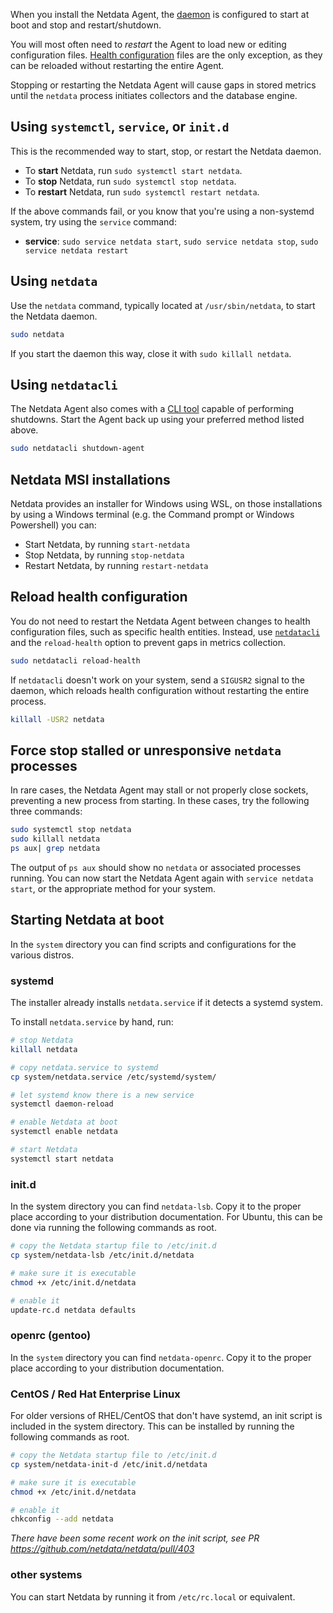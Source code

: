 

When you install the Netdata Agent, the [daemon](/docs/agent/src/daemon) is
configured to start at boot and stop and restart/shutdown.

You will most often need to _restart_ the Agent to load new or editing configuration files.
[Health configuration](#reload-health-configuration) files are the only exception, as they can be reloaded without restarting
the entire Agent.

Stopping or restarting the Netdata Agent will cause gaps in stored metrics until the `netdata` process initiates
collectors and the database engine.

## Using `systemctl`, `service`, or `init.d`

This is the recommended way to start, stop, or restart the Netdata daemon.

- To **start** Netdata, run `sudo systemctl start netdata`.
- To **stop** Netdata, run `sudo systemctl stop netdata`.
- To **restart** Netdata, run `sudo systemctl restart netdata`.

If the above commands fail, or you know that you're using a non-systemd system, try using the `service` command:

- **service**: `sudo service netdata start`, `sudo service netdata stop`, `sudo service netdata restart`

## Using `netdata`

Use the `netdata` command, typically located at `/usr/sbin/netdata`, to start the Netdata daemon.

```bash
sudo netdata
```

If you start the daemon this way, close it with `sudo killall netdata`.

## Using `netdatacli`

The Netdata Agent also comes with a [CLI tool](/docs/agent/src/cli) capable of performing shutdowns. Start the Agent back up
using your preferred method listed above.

```bash
sudo netdatacli shutdown-agent
```

## Netdata MSI installations

Netdata provides an installer for Windows using WSL, on those installations by using a Windows terminal (e.g. the Command prompt or Windows Powershell) you can:

- Start Netdata, by running `start-netdata`
- Stop Netdata, by running `stop-netdata`
- Restart Netdata, by running `restart-netdata`

## Reload health configuration

You do not need to restart the Netdata Agent between changes to health configuration files, such as specific health
entities. Instead, use [`netdatacli`](#using-netdatacli) and the `reload-health` option to prevent gaps in metrics
collection.

```bash
sudo netdatacli reload-health
```

If `netdatacli` doesn't work on your system, send a `SIGUSR2` signal to the daemon, which reloads health configuration
without restarting the entire process.

```bash
killall -USR2 netdata
```

## Force stop stalled or unresponsive `netdata` processes

In rare cases, the Netdata Agent may stall or not properly close sockets, preventing a new process from starting. In
these cases, try the following three commands:

```bash
sudo systemctl stop netdata
sudo killall netdata
ps aux| grep netdata
```

The output of `ps aux` should show no `netdata` or associated processes running. You can now start the Netdata Agent
again with `service netdata start`, or the appropriate method for your system.

## Starting Netdata at boot

In the `system` directory you can find scripts and configurations for the
various distros.

### systemd

The installer already installs `netdata.service` if it detects a systemd system.

To install `netdata.service` by hand, run:

```sh
# stop Netdata
killall netdata

# copy netdata.service to systemd
cp system/netdata.service /etc/systemd/system/

# let systemd know there is a new service
systemctl daemon-reload

# enable Netdata at boot
systemctl enable netdata

# start Netdata
systemctl start netdata
```

### init.d

In the system directory you can find `netdata-lsb`. Copy it to the proper place according to your distribution
documentation. For Ubuntu, this can be done via running the following commands as root.

```sh
# copy the Netdata startup file to /etc/init.d
cp system/netdata-lsb /etc/init.d/netdata

# make sure it is executable
chmod +x /etc/init.d/netdata

# enable it
update-rc.d netdata defaults
```

### openrc (gentoo)

In the `system` directory you can find `netdata-openrc`. Copy it to the proper
place according to your distribution documentation.

### CentOS / Red Hat Enterprise Linux

For older versions of RHEL/CentOS that don't have systemd, an init script is included in the system directory. This can
be installed by running the following commands as root.

```sh
# copy the Netdata startup file to /etc/init.d
cp system/netdata-init-d /etc/init.d/netdata

# make sure it is executable
chmod +x /etc/init.d/netdata

# enable it
chkconfig --add netdata
```

_There have been some recent work on the init script, see PR
<https://github.com/netdata/netdata/pull/403>_

### other systems

You can start Netdata by running it from `/etc/rc.local` or equivalent.

